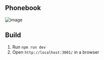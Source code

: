 ## Phonebook
![image](https://github.com/user-attachments/assets/d43bea02-2ba3-477a-a20c-1a3d58821865)

## Build
1. Run `npm run dev`
2. Open `http://localhost:3001/` in a browser
